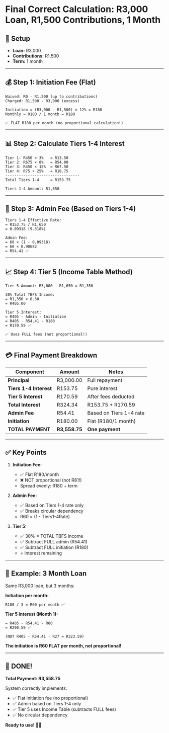 # Final Correct Calculation: R3,000 Loan, R1,500 Contributions, 1 Month

## 🎯 **Setup**
- **Loan:** R3,000
- **Contributions:** R1,500
- **Term:** 1 month

---

## 💰 **Step 1: Initiation Fee (Flat)**
```
Waived: R0 - R1,500 (up to contributions)
Charged: R1,500 - R3,000 (excess)

Initiation = (R3,000 - R1,500) × 12% = R180
Monthly = R180 / 1 month = R180

✅ FLAT R180 per month (no proportional calculation!)
```

---

## 📊 **Step 2: Calculate Tiers 1-4 Interest**
```
Tier 1: R450 × 3%   = R13.50
Tier 2: R675 × 8%   = R54.00
Tier 3: R450 × 15%  = R67.50
Tier 4: R75 × 25%   = R18.75
---------------------------------
Total Tiers 1-4     = R153.75

Tiers 1-4 Amount: R1,650
```

---

## 🔧 **Step 3: Admin Fee (Based on Tiers 1-4)**
```
Tiers 1-4 Effective Rate:
= R153.75 / R1,650
= 0.09318 (9.318%)

Admin Fee:
= 60 × (1 - 0.09318)
= 60 × 0.90682
= R54.41 ✅
```

---

## 📈 **Step 4: Tier 5 (Income Table Method)**
```
Tier 5 Amount: R3,000 - R1,650 = R1,350

30% Total TBFS Income:
= R1,350 × 0.30
= R405.00

Tier 5 Interest:
= R405 - Admin - Initiation
= R405 - R54.41 - R180
= R170.59 ✅

✅ Uses FULL fees (not proportional!)
```

---

## 💳 **Final Payment Breakdown**

| Component | Amount | Notes |
|-----------|--------|-------|
| **Principal** | R3,000.00 | Full repayment |
| **Tiers 1-4 Interest** | R153.75 | Pure interest |
| **Tier 5 Interest** | R170.59 | After fees deducted |
| **Total Interest** | R324.34 | R153.75 + R170.59 |
| **Admin Fee** | R54.41 | Based on Tiers 1-4 rate |
| **Initiation** | R180.00 | Flat (R180/1 month) |
| **TOTAL PAYMENT** | **R3,558.75** | **One payment** |

---

## ✅ **Key Points**

1. **Initiation Fee:**
   - ✅ Flat R180/month
   - ❌ NOT proportional (not R81!)
   - Spread evenly: R180 ÷ term

2. **Admin Fee:**
   - ✅ Based on Tiers 1-4 rate only
   - ✅ Breaks circular dependency
   - R60 × (1 - Tiers1-4Rate)

3. **Tier 5:**
   - ✅ 30% = TOTAL TBFS income
   - ✅ Subtract FULL admin (R54.41)
   - ✅ Subtract FULL initiation (R180)
   - = Interest remaining

---

## 🔄 **Example: 3 Month Loan**

Same R3,000 loan, but 3 months:

**Initiation per month:**
```
R180 / 3 = R60 per month ✅
```

**Tier 5 Interest (Month 1):**
```
= R405 - R54.41 - R60
= R290.59 ✅

(NOT R405 - R54.41 - R27 = R323.59)
```

**The initiation is R60 FLAT per month, not proportional!**

---

## 🎉 **DONE!**

**Total Payment: R3,558.75**

System correctly implements:
- ✅ Flat initiation fee (no proportional)
- ✅ Admin based on Tiers 1-4 only
- ✅ Tier 5 uses Income Table (subtracts FULL fees)
- ✅ No circular dependency

**Ready to use!** 🚀✨
